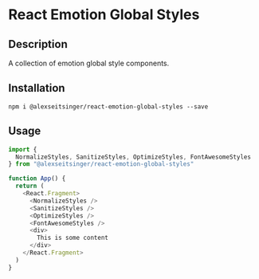 # React Emotion Global Styles

## Description

A collection of emotion global style components.

## Installation

```
npm i @alexseitsinger/react-emotion-global-styles --save
```

## Usage

```javascript
import { 
  NormalizeStyles, SanitizeStyles, OptimizeStyles, FontAwesomeStyles 
} from "@alexseitsinger/react-emotion-global-styles"

function App() {
  return (
    <React.Fragment>
      <NormalizeStyles />
      <SanitizeStyles />
      <OptimizeStyles />
      <FontAwesomeStyles />
      <div>
        This is some content
      </div>
    </React.Fragment>
  )
}
```
